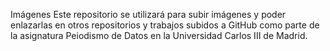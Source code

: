 Imágenes
Este repositorio se utilizará para subir imágenes y poder enlazarlas en otros repositorios y trabajos subidos a GitHub como parte de la asignatura Peiodismo de Datos en la Universidad Carlos III de Madrid.
